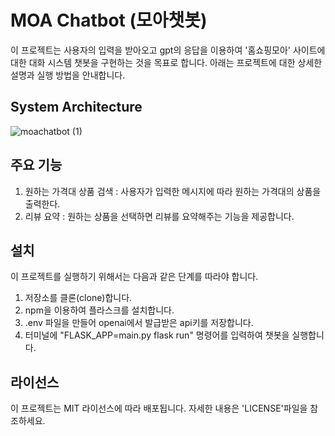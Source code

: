 # MOA Chatbot (모아챗봇)

이 프로젝트는 사용자의 입력을 받아오고 gpt의 응답을 이용하여 '홈쇼핑모아' 사이트에 대한 대화 시스템 챗봇을 구현하는 것을 목표로 합니다. 아래는 프로젝트에 대한 상세한 설명과 실행 방법을 안내합니다.


## System Architecture

![moachatbot (1)](https://github.com/sieun0/WebGPT_chatbot/assets/85726398/cc365f2b-e94c-4ac4-9427-ab48858ad1fa)



## 주요 기능

1. 원하는 가격대 상품 검색 : 사용자가 입력한 메시지에 따라 원하는 가격대의 상품을 출력한다.
2. 리뷰 요약 : 원하는 상품을 선택하면 리뷰를 요약해주는 기능을 제공합니다.


## 설치

이 프로젝트를 실행하기 위해서는 다음과 같은 단계를 따라야 합니다.

1. 저장소를 클론(clone)합니다.
2. npm을 이용하여 플라스크를 설치합니다.
3. .env 파일을 만들어 openai에서 발급받은 api키를 저장합니다.
4. 터미널에 "FLASK_APP=main.py flask run" 명령어를 입력하여 챗봇을 실행합니다.


## 라이선스

이 프로젝트는 MIT 라이선스에 따라 배포됩니다. 자세한 내용은 'LICENSE'파일을 참조하세요.
